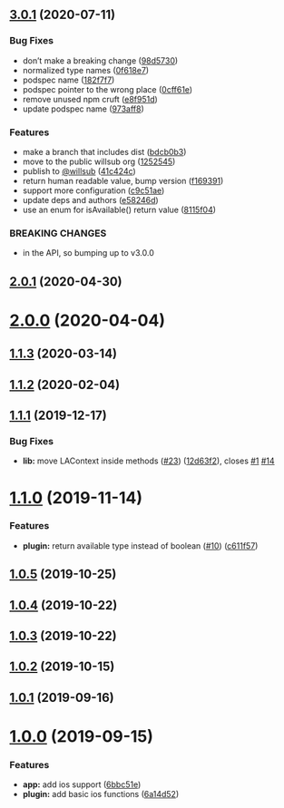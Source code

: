 ## [3.0.1](https://github.com/willsub/capacitor-face-id/compare/v2.0.1...v3.0.1) (2020-07-11)


### Bug Fixes

* don’t make a breaking change ([98d5730](https://github.com/willsub/capacitor-face-id/commit/98d57304b1b433dd48fc8fb14dca23f30c0cca0a))
* normalized type names ([0f618e7](https://github.com/willsub/capacitor-face-id/commit/0f618e77c03b02ceb197d98f236a5ee0e2682138))
* podspec name ([182f7f7](https://github.com/willsub/capacitor-face-id/commit/182f7f7ba5675d36cd9bd12689be3270f4b1a1f5))
* podspec pointer to the wrong place ([0cff61e](https://github.com/willsub/capacitor-face-id/commit/0cff61e823ced16e797b5106de50e6d9ee1f1eb5))
* remove unused npm cruft ([e8f951d](https://github.com/willsub/capacitor-face-id/commit/e8f951d31925d65c9f6f8300d2e46c0bacdf3fba))
* update podspec name ([973aff8](https://github.com/willsub/capacitor-face-id/commit/973aff88c36510810dfe19607fb10503ebf02979))


### Features

* make a branch that includes dist ([bdcb0b3](https://github.com/willsub/capacitor-face-id/commit/bdcb0b3a63851a32d47032da1234baff448ee4e4))
* move to the public willsub org ([1252545](https://github.com/willsub/capacitor-face-id/commit/125254511e34c8db5f5d3b7423c8f7fe676903d5))
* publish to [@willsub](https://github.com/willsub) ([41c424c](https://github.com/willsub/capacitor-face-id/commit/41c424cc083893b4a9ac1b0c7aacce6a7aa35500))
* return human readable value, bump version ([f169391](https://github.com/willsub/capacitor-face-id/commit/f169391ecb77737f2161bf359fae6d194c1d77cc))
* support more configuration ([c9c51ae](https://github.com/willsub/capacitor-face-id/commit/c9c51ae10cc0de23bb7df1ab4855e7a250c43b60))
* update deps and authors ([e58246d](https://github.com/willsub/capacitor-face-id/commit/e58246d647d142ccbc125666c8f2ddfd6f922585))
* use an enum for isAvailable() return value ([8115f04](https://github.com/willsub/capacitor-face-id/commit/8115f04e5308a796bb92f6744048f54644d617d8))


### BREAKING CHANGES

* in the API, so bumping up to v3.0.0



## [2.0.1](https://github.com/willsub/capacitor-face-id/compare/v2.0.0...v2.0.1) (2020-04-30)



# [2.0.0](https://github.com/willsub/capacitor-face-id/compare/v1.1.3...v2.0.0) (2020-04-04)



## [1.1.3](https://github.com/willsub/capacitor-face-id/compare/v1.1.2...v1.1.3) (2020-03-14)



## [1.1.2](https://github.com/willsub/capacitor-face-id/compare/v1.1.1...v1.1.2) (2020-02-04)



## [1.1.1](https://github.com/willsub/capacitor-face-id/compare/v1.1.0...v1.1.1) (2019-12-17)


### Bug Fixes

* **lib:** move LAContext inside methods  ([#23](https://github.com/willsub/capacitor-face-id/issues/23)) ([12d63f2](https://github.com/willsub/capacitor-face-id/commit/12d63f25dcba643bb3b9e8168bdcc6ebb36019e5)), closes [#1](https://github.com/willsub/capacitor-face-id/issues/1) [#14](https://github.com/willsub/capacitor-face-id/issues/14)



# [1.1.0](https://github.com/willsub/capacitor-face-id/compare/v1.0.5...v1.1.0) (2019-11-14)


### Features

* **plugin:** return available type instead of boolean  ([#10](https://github.com/willsub/capacitor-face-id/issues/10)) ([c611f57](https://github.com/willsub/capacitor-face-id/commit/c611f57cb3207a1ca1673ecc2b6a6bd85037edc2))



## [1.0.5](https://github.com/willsub/capacitor-face-id/compare/v1.0.4...v1.0.5) (2019-10-25)



## [1.0.4](https://github.com/willsub/capacitor-face-id/compare/v1.0.3...v1.0.4) (2019-10-22)



## [1.0.3](https://github.com/willsub/capacitor-face-id/compare/v1.0.2...v1.0.3) (2019-10-22)



## [1.0.2](https://github.com/willsub/capacitor-face-id/compare/v1.0.1...v1.0.2) (2019-10-15)



## [1.0.1](https://github.com/willsub/capacitor-face-id/compare/v1.0.0...v1.0.1) (2019-09-16)



# [1.0.0](https://github.com/willsub/capacitor-face-id/compare/6a14d52716c97868cb7198c9271f465567ca075d...v1.0.0) (2019-09-15)


### Features

* **app:** add ios support ([6bbc51e](https://github.com/willsub/capacitor-face-id/commit/6bbc51ed0f06c7e5754f9f23b657ffc2c931119b))
* **plugin:** add basic ios functions ([6a14d52](https://github.com/willsub/capacitor-face-id/commit/6a14d52716c97868cb7198c9271f465567ca075d))



